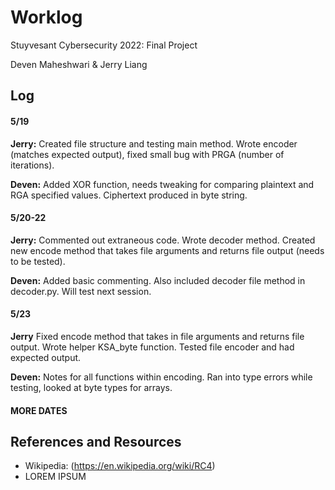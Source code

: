 # Worklog
Stuyvesant Cybersecurity 2022: Final Project

Deven Maheshwari & Jerry Liang

## Log

#### 5/19
**Jerry:** Created file structure and testing main method. Wrote encoder (matches expected output), fixed small bug with PRGA (number of iterations).

**Deven:** Added XOR function, needs tweaking for comparing plaintext and RGA specified values. Ciphertext produced in byte string.

#### 5/20-22
**Jerry:** Commented out extraneous code. Wrote decoder method. Created new encode method that takes file arguments and returns file output (needs to be tested).

**Deven:** Added basic commenting. Also included decoder file method in decoder.py. Will test next
session.

#### 5/23
**Jerry** Fixed encode method that takes in file arguments and returns file output. Wrote helper KSA_byte function. Tested file encoder and had expected output.

**Deven:** Notes for all functions within encoding. Ran into type errors while testing, looked at byte
types for arrays.

#### MORE DATES

## References and Resources
* Wikipedia: (https://en.wikipedia.org/wiki/RC4)
* LOREM IPSUM
